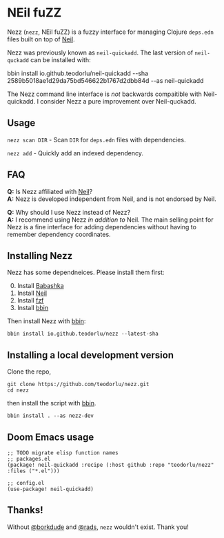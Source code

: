 # NEil fuZZ

Nezz (`nezz`, NEil fuZZ) is a fuzzy interface for managing Clojure `deps.edn` files
built on top of [Neil].

Nezz was previously known as `neil-quickadd`.
The last version of `neil-quckadd` can be installed with:

   bbin install io.github.teodorlu/neil-quickadd --sha 2589b5018ae1d29da75bd546622b1767d2dbb84d --as neil-quickadd

The Nezz command line interface is _not_ backwards compaitible with Neil-quickadd.
I consider Nezz a pure improvement over Neil-quckadd.

## Usage

`nezz scan DIR` - Scan `DIR` for `deps.edn` files with dependencies.

`nezz add` - Quickly add an indexed dependency.

## FAQ

**Q:** Is Nezz affiliated with [Neil]?
<br>
**A:**
Nezz is developed independent from Neil, and is not endorsed by Neil.

**Q:** Why should I use Nezz instead of Nezz?
<br>
**A:** I recommend using Nezz _in addition to_ Neil.
The main selling point for Nezz is a fine interface for adding dependencies without having to remember dependency coordinates.

## Installing Nezz

Nezz has some dependneices.
Please install them first:

0. Install [Babashka]
1. Install [Neil]
2. Install [fzf]
3. Install [bbin]

[Babashka]: https://github.com/babashka/babashka
[Neil]: https://github.com/babashka/neil
[fzf]: https://github.com/junegunn/fzf
[bbin]: https://github.com/babashka/bbin

Then install Nezz with [bbin]:

   ```
   bbin install io.github.teodorlu/nezz --latest-sha
   ```


## Installing a local development version

Clone the repo,

    git clone https://github.com/teodorlu/nezz.git
    cd nezz
        
then install the script with [bbin].

    bbin install . --as nezz-dev

## Doom Emacs usage

```emacs-lisp
;; TODO migrate elisp function names
;; packages.el
(package! neil-quickadd :recipe (:host github :repo "teodorlu/nezz" :files ("*.el")))

;; config.el
(use-package! neil-quickadd)
```

## Thanks!

Without [@borkdude][borkdude] and [@rads][rads], `nezz` wouldn't exist. Thank you!

[borkdude]: https://github.com/borkdude/
[rads]: https://github.com/rads/

